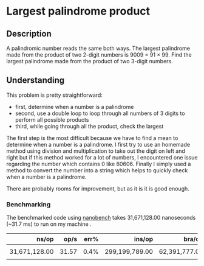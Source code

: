 <a id="top"></a>
# Largest palindrome product

## Description

A palindromic number reads the same both ways. The largest palindrome made from the product of two 2-digit numbers is 9009 = 91 × 99.
Find the largest palindrome made from the product of two 3-digit numbers.

## Understanding

This problem is pretty straightforward:
- first, determine when a number is a palindrome
- second, use a double loop to loop through all numbers of 3 digits to perform all possible products
- third, while going through all the product, check the largest 

The first step is the most difficult because we have to find a mean to determine when a number is a palindrome.
I first try to use an homemade method using division and multiplication to take out the digit on left and right
but if this method worked for a lot of numbers, I encountered one issue regarding the number which contains 0
like 60606. 
Finally I simply used a method to convert the number into a string which helps to quickly check when a number is 
a palindrome.

There are probably rooms for improvement, but as it is it is good enough.

### Benchmarking 

The benchmarked code using [nanobench](https://github.com/martinus/nanobench) takes 31,671,128.00 nanoseconds (~31.7 ms) to run on my machine .

|               ns/op |                op/s |    err% |          ins/op |         bra/op |   miss% |     total | benchmark
|--------------------:|--------------------:|--------:|----------------:|---------------:|--------:|----------:|:----------
|       31,671,128.00 |               31.57 |    0.4% |  299,199,789.00 |  62,391,777.00 |    0.1% |      0.35 | `some double ops`
